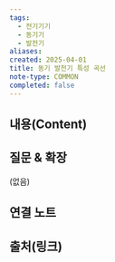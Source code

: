 ```yaml
---
tags:
  - 전기기기
  - 동기기
  - 발전기
aliases: 
created: 2025-04-01
title: 동기 발전기 특성 곡선
note-type: COMMON
completed: false
---
```


## 내용(Content)



## 질문 & 확장

(없음)

## 연결 노트

## 출처(링크)

